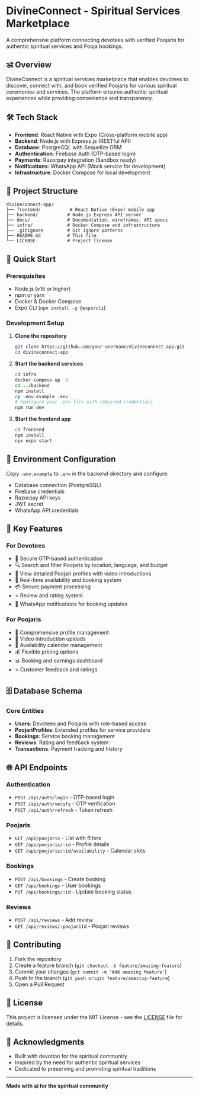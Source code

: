 # DivineConnect - Spiritual Services Marketplace

A comprehensive platform connecting devotees with verified Poojaris for authentic spiritual services and Pooja bookings.

## 🕉️ Overview

DivineConnect is a spiritual services marketplace that enables devotees to discover, connect with, and book verified Poojaris for various spiritual ceremonies and services. The platform ensures authentic spiritual experiences while providing convenience and transparency.

## 🛠️ Tech Stack

- **Frontend**: React Native with Expo (Cross-platform mobile app)
- **Backend**: Node.js with Express.js (RESTful API)
- **Database**: PostgreSQL with Sequelize ORM
- **Authentication**: Firebase Auth (OTP-based login)
- **Payments**: Razorpay integration (Sandbox ready)
- **Notifications**: WhatsApp API (Mock service for development)
- **Infrastructure**: Docker Compose for local development

## 📁 Project Structure

```
divineconnect-app/
├── frontend/           # React Native (Expo) mobile app
├── backend/           # Node.js Express API server
├── docs/              # Documentation, wireframes, API specs
├── infra/             # Docker Compose and infrastructure
├── .gitignore         # Git ignore patterns
├── README.md          # This file
└── LICENSE            # Project license
```

## 🚀 Quick Start

### Prerequisites
- Node.js (v16 or higher)
- npm or yarn
- Docker & Docker Compose
- Expo CLI (`npm install -g @expo/cli`)

### Development Setup

1. **Clone the repository**
   ```bash
   git clone https://github.com/your-username/divineconnect-app.git
   cd divineconnect-app
   ```

2. **Start the backend services**
   ```bash
   cd infra
   docker-compose up -d
   cd ../backend
   npm install
   cp .env.example .env
   # Configure your .env file with required credentials
   npm run dev
   ```

3. **Start the frontend app**
   ```bash
   cd frontend
   npm install
   npx expo start
   ```

## 🔧 Environment Configuration

Copy `.env.example` to `.env` in the backend directory and configure:

- Database connection (PostgreSQL)
- Firebase credentials
- Razorpay API keys
- JWT secret
- WhatsApp API credentials

## 📱 Key Features

### For Devotees
- 🔐 Secure OTP-based authentication
- 🔍 Search and filter Poojaris by location, language, and budget
- 👤 View detailed Poojari profiles with video introductions
- 📅 Real-time availability and booking system
- 💳 Secure payment processing
- ⭐ Review and rating system
- 📱 WhatsApp notifications for booking updates

### For Poojaris
- 📝 Comprehensive profile management
- 🎥 Video introduction uploads
- 📅 Availability calendar management
- 💰 Flexible pricing options
- 📊 Booking and earnings dashboard
- ⭐ Customer feedback and ratings

## 🗄️ Database Schema

### Core Entities
- **Users**: Devotees and Poojaris with role-based access
- **PoojariProfiles**: Extended profiles for service providers
- **Bookings**: Service booking management
- **Reviews**: Rating and feedback system
- **Transactions**: Payment tracking and history

## 🌐 API Endpoints

### Authentication
- `POST /api/auth/login` - OTP-based login
- `POST /api/auth/verify` - OTP verification
- `POST /api/auth/refresh` - Token refresh

### Poojaris
- `GET /api/poojaris` - List with filters
- `GET /api/poojaris/:id` - Profile details
- `GET /api/poojaris/:id/availability` - Calendar slots

### Bookings
- `POST /api/bookings` - Create booking
- `GET /api/bookings` - User bookings
- `PUT /api/bookings/:id` - Update booking status

### Reviews
- `POST /api/reviews` - Add review
- `GET /api/reviews/:poojariId` - Poojari reviews

## 🤝 Contributing

1. Fork the repository
2. Create a feature branch (`git checkout -b feature/amazing-feature`)
3. Commit your changes (`git commit -m 'Add amazing feature'`)
4. Push to the branch (`git push origin feature/amazing-feature`)
5. Open a Pull Request

## 📄 License

This project is licensed under the MIT License - see the [LICENSE](LICENSE) file for details.

## 🙏 Acknowledgments

- Built with devotion for the spiritual community
- Inspired by the need for authentic spiritual services
- Dedicated to preserving and promoting spiritual traditions

---

**Made with 🕉️ for the spiritual community**

